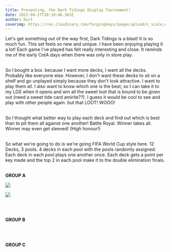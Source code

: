 ```yaml
---
title: Presenting, the Dark Tidings Display Tournament!
date: 2021-04-27T18:10:46.363Z
author: Kurt
coverimg: https://res.cloudinary.com/forgingkeys/image/upload/c_scale,w_444/v1619577107/Cover%20Images/20210427_202838_xgp8ig.jpg
---
```

Let's get something out of the way first, Dark Tidings is a blast! It is so much fun. This set feels so new and unique. I have been enjoying playing it a lot! Each game I've played has felt really interesting and close. It reminds me of the early CotA days when there was only in store play. </br></br>

So I bought a box. because I want more decks, I want all the decks. Probably like everyone else. However, I don't want these decks to sit on a shelf and go unplayed simply because they don't look attractive. I want to play them all. I also want to know which one is the best; so I can take it to my LGS when it opens and win all the sweet loot that is bound to be given out (need a sweet tide card amirite??). I guess it would be cool to see and play with other people again. but that LOOT! WOOO! </br></br>

So I thought what better way to play each deck and find out which is best than to pit them all against one another!  Battle Royal. Winner takes all. Winner may even get sleeved! (High honour!) </br></br>

So what we're going to do is we're going FIFA World Cup style here. 12 Decks, 3 pools. 4 decks in each pool with the pools randomly assigned. Each deck in each pool plays one another once. Each deck gets a point per key made and the top 2 in each pool make it to the double elimination finals. </br></br>

**GROUP A**

![](https://res.cloudinary.com/forgingkeys/image/upload/v1619579439/DT-Box-T/Ingolf-DTbox.jpg)

![](https://res.cloudinary.com/forgingkeys/image/upload/v1619579367/DT-Box-T/The-Duke-DTbox.jpg)

</br></br>

**GROUP B**

<DeckList name="The Countess that Greets Toxins"/>
<DeckList name="Strawphon, Street Seneschal"/>
<DeckList name="Epicatus's Evil Twin"/>
<DeckList name="Devaqwerty the Rebel"/>

</br></br>

**GROUP C**

<DeckList name="The Guru of Fleethouse"/>
<DeckList name="Defender Hornric"/>
<DeckList name="The Lord that Hides Dwarves"/>
<DeckList name="Aggravatingly Loving Solimalm"/>

</br></br>